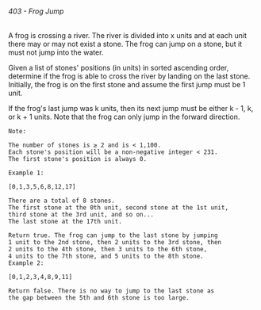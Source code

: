 ###### 403 - Frog Jump

A frog is crossing a river. The river is divided into x units and at each unit there may or may not exist a stone. The frog can jump on a stone, but it must not jump into the water.

Given a list of stones' positions (in units) in sorted ascending order, determine if the frog is able to cross the river by landing on the last stone. Initially, the frog is on the first stone and assume the first jump must be 1 unit.

If the frog's last jump was k units, then its next jump must be either k - 1, k, or k + 1 units. Note that the frog can only jump in the forward direction.

	Note:

	The number of stones is ≥ 2 and is < 1,100.
	Each stone's position will be a non-negative integer < 231.
	The first stone's position is always 0.
<!-- -->

	Example 1:

	[0,1,3,5,6,8,12,17]

	There are a total of 8 stones.
	The first stone at the 0th unit, second stone at the 1st unit,
	third stone at the 3rd unit, and so on...
	The last stone at the 17th unit.

	Return true. The frog can jump to the last stone by jumping 
	1 unit to the 2nd stone, then 2 units to the 3rd stone, then 
	2 units to the 4th stone, then 3 units to the 6th stone, 
	4 units to the 7th stone, and 5 units to the 8th stone.
	Example 2:

	[0,1,2,3,4,8,9,11]

	Return false. There is no way to jump to the last stone as 
	the gap between the 5th and 6th stone is too large.